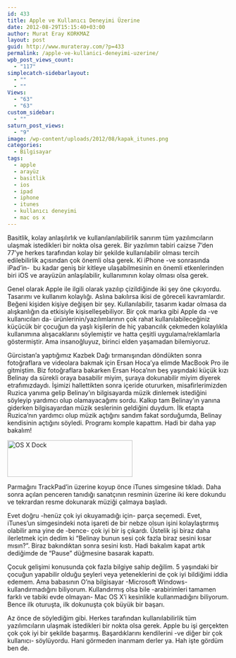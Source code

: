 ```yaml
---
id: 433
title: Apple ve Kullanıcı Deneyimi Üzerine
date: 2012-08-29T15:15:40+03:00
author: Murat Eray KORKMAZ
layout: post
guid: http://www.murateray.com/?p=433
permalink: /apple-ve-kullanici-deneyimi-uzerine/
wpb_post_views_count:
  - "117"
simplecatch-sidebarlayout:
  - ""
  - ""
Views:
  - "63"
  - "63"
custom_sidebar:
  - ""
saturn_post_views:
  - "9"
image: /wp-content/uploads/2012/08/kapak_itunes.png
categories:
  - Bilgisayar
tags:
  - apple
  - arayüz
  - basitlik
  - ios
  - ipad
  - iphone
  - itunes
  - kullanıcı deneyimi
  - mac os x
---
```

Basitlik, kolay anlaşılırlık ve kullanılanılabilirlik sanırım tüm yazılımcıların ulaşmak istedikleri bir nokta olsa gerek. Bir yazılımın tabiri caizse 7&#8217;den 77&#8217;ye herkes tarafından kolay bir şekilde kullanılabilir olması tercih edilebilirlik açısından çok önemli olsa gerek. Ki iPhone -ve sonrasında iPad&#8217;in-  bu kadar geniş bir kitleye ulaşabilmesinin en önemli etkenlerinden biri iOS ve arayüzün anlaşılabilir, kullanımının kolay olması olsa gerek.

<!--more-->

Genel olarak Apple ile ilgili olarak yazılıp çizildiğinde iki şey öne çıkıyordu. Tasarımı ve kullanım kolaylığı. Aslına bakılırsa ikisi de göreceli kavramlardır. Beğeni kişiden kişiye değişen bir şey. Kullanılabilir, tasarım kadar olmasa da alışkanlığın da etkisiyle kişiselleşebiliyor. Bir çok marka gibi Apple da -ve kullanıcıları da- ürünlerinin/yazılımlarının çok rahat kullanılabileceğiniz küçücük bir çocuğun da yaşlı kişilerin de hiç yabancılık çekmeden kolaylıkla kullanımına alışacaklarını söylemiştir ve hatta çeşitli uygulama/reklamlarla göstermiştir. Ama insanoğluyuz, birinci elden yaşamadan bilemiyoruz.

Gürcistan&#8217;a yaptığımız Kazbek Dağı tırmanışından döndükten sonra fotoğraflara ve videolara bakmak için Ersan Hoca&#8217;ya elimde MacBook Pro ile gitmiştim. Biz fotoğraflara bakarken Ersan Hoca&#8217;nın beş yaşındaki küçük kızı Belinay da sürekli oraya basabilir miyim, şuraya dokunabilir miyim diyerek etrafımızdaydı. İşimizi hallettikten sonra içeride otururken, misafirlerimizden Ruzica yanıma gelip Belinay&#8217;ın bilgisayarda müzik dinlemek istediğini söyleyip yardımcı olup olamayacağımı sordu. Kalkıp tam Belinay&#8217;ın yanına giderken bilgisayardan müzik seslerinin geldiğini duydum. İlk etapta Ruzica&#8217;nın yardımcı olup müzik açtığını sandım fakat sorduğumda, Belinay kendisinin açtığını söyledi. Programı komple kapattım. Hadi bir daha yap bakalım!

<img loading="lazy" class="aligncenter size-full wp-image-1617" src="https://i2.wp.com/www.murateray.com/wp-content/uploads/2012/08/masox_dock.png?resize=284%2C83" alt="OS X Dock" width="284" height="83" data-recalc-dims="1" /> 

Parmağını TrackPad&#8217;in üzerine koyup önce iTunes simgesine tıkladı. Daha sonra açılan penceren tanıdığı sanatçının resminin üzerine iki kere dokundu ve tekrardan resme dokunarak müziği çalmaya başladı.

Evet doğru -henüz çok iyi okuyamadığı için- parça seçemedi. Evet, iTunes&#8217;un simgesindeki nota işareti de bir nebze olsun işini kolaylaştırmış olabilir ama yine de -bence- çok iyi bir iş çıkardı. Üstelik işi biraz daha ilerletmek için dedim ki &#8220;Belinay bunun sesi çok fazla biraz sesini kısar mısın?&#8221;. Biraz bakındıktan sonra sesini kıstı. Hadi bakalım kapat artık dediğimde de &#8220;Pause&#8221; düğmesine basarak kapattı.

Çocuk gelişimi konusunda çok fazla bilgiye sahip değilim. 5 yaşındaki bir çocuğun yapabilir olduğu şeyleri veya yeteneklerini de çok iyi bildiğimi iddia edemem. Ama babasının O&#8217;na bilgisayar -Microsoft Windows- kullandırmadığını biliyorum. Kullandırmış olsa bile -arabirimleri tamamen farklı ve tabiki evde olmayan- Mac OS X&#8217;i kesinlikle kullanmadığını biliyorum. Bence ilk oturuşta, ilk dokunuşta çok büyük bir başarı.

Az önce de söylediğim gibi. Herkes tarafından kullanılabilirlik tüm yazılımcıların ulaşmak istedikleri bir nokta olsa gerek. Apple bu işi gerçekten çok çok iyi bir şekilde başarmış. Başardıklarını kendilerini -ve diğer bir çok kullanıcı- söylüyordu. Hani görmeden inanmam derler ya. Hah işte gördüm ben de.